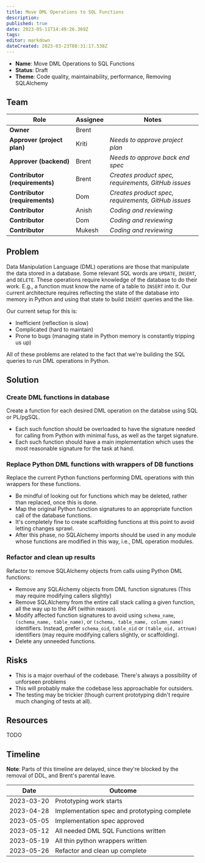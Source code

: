 ```yaml
---
title: Move DML Operations to SQL Functions
description: 
published: true
date: 2023-05-11T14:49:26.369Z
tags: 
editor: markdown
dateCreated: 2023-03-23T08:31:17.538Z
---
```


- **Name**: Move DML Operations to SQL Functions
- **Status**: Draft
- **Theme**: Code quality, maintainability, performance, Removing SQLAlchemy

## Team

| Role                           | Assignee | Notes                                               |
|--------------------------------|----------|-----------------------------------------------------|
| **Owner**                      | Brent    |                                                     |
| **Approver (project plan)**    | Kriti    | *Needs to approve project plan*                     |
| **Approver (backend)**         | Brent    | *Needs to approve back end spec*                    |
| **Contributor (requirements)** | Brent    | *Creates product spec, requirements, GitHub issues* |
| **Contributor (requirements)** | Dom      | *Creates product spec, requirements, GitHub issues* |
| **Contributor**                | Anish    | *Coding and reviewing*                              |
| **Contributor**                | Dom      | *Coding and reviewing*                              |
| **Contributor**                | Mukesh   | *Coding and reviewing*                              |

## Problem

Data Manipulation Language (DML) operations are those that manipulate the data stored in a database. Some relevant SQL words are `UPDATE`, `INSERT`, and `DELETE`. These operations require knowledge of the database to do their work. E.g., a function must know the name of a table to `INSERT` into it. Our current architecture requires reflecting the state of the database into memory in Python and using that state to build `INSERT` queries and the like.

Our current setup for this is:
- Inefficient (reflection is slow)
- Complicated (hard to maintain)
- Prone to bugs (managing state in Python memory is constantly tripping us up)

All of these problems are related to the fact that we're building the SQL queries to run DML operations in Python.

## Solution

### Create DML functions in database
Create a function for each desired DML operation on the databse using SQL or PL/pgSQL.
- Each such function should be overloaded to have the signature needed for calling from Python with minimal fuss, as well as the target signature.
- Each such function should have a main implementation which uses the most reasonable signature for the task at hand.

### Replace Python DML functions with wrappers of DB functions
Replace the current Python functions performing DML operations with thin wrappers for these functions.
- Be mindful of looking out for functions which may be deleted, rather than replaced, once this is done.
- Map the original Python function signatures to an appropriate function call of the database functions.
- It's completely fine to create scaffolding functions at this point to avoid letting changes sprawl.
- After this phase, no SQLAlchemy imports should be used in any module whose functions are modified in this way, i.e., DML operation modules.

### Refactor and clean up results
Refactor to remove SQLAlchemy objects from calls using Python DML functions:
- Remove any SQLAlchemy objects from DML function signatures (This may require modifying callers slightly)
- Remove SQLAlchemy from the entire call stack calling a given function, all the way up to the API (within reason).
- Modify affected function signatures to avoid using `schema_name`, `(schema_name, table_name)`, or `(schema, table_name, column_name)` identifiers. Instead, prefer `schema_oid`, `table_oid` or `(table_oid, attnum)` identifiers (may require modifying callers slightly, or scaffolding).
- Delete any unneeded functions.

## Risks

- This is a major overhaul of the codebase. There's always a possibility of unforseen problems
- This will probably make the codebase less approachable for outsiders.
- The testing may be trickier (though current prototyping didn't require much changing of tests at all).

## Resources

TODO

## Timeline

**Note**: Parts of this timeline are delayed, since they're blocked by the removal of DDL, and Brent's parental leave.

| Date       | Outcome                                      |
|------------|----------------------------------------------|
| 2023-03-20 | Prototyping work starts                      |
| 2023-04-28 | Implementation spec and prototyping complete |
| 2023-05-05 | Implementation spec approved                 |
| 2023-05-12 | All needed DML SQL Functions written         |
| 2023-05-19 | All thin python wrappers written             |
| 2023-05-26 | Refactor and clean up complete               |

